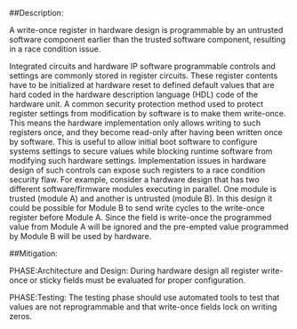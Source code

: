 ##Description:

A write-once register in hardware design is programmable by an untrusted software component earlier than the trusted software component, resulting in a race condition issue.

Integrated circuits and hardware IP software programmable controls and settings are commonly stored in register circuits. These register contents have to be initialized at hardware reset to defined default values that are hard coded in the hardware description language (HDL) code of the hardware unit. A common security protection method used to protect register settings from modification by software is to make them write-once. This means the hardware implementation only allows writing to such registers once, and they become read-only after having been written once by software. This is useful to allow initial boot software to configure systems settings to secure values while blocking runtime software from modifying such hardware settings. Implementation issues in hardware design of such controls can expose such registers to a race condition security flaw. For example, consider a hardware design that has two different software/firmware modules executing in parallel. One module is trusted (module A) and another is untrusted (module B). In this design it could be possible for Module B to send write cycles to the write-once register before Module A. Since the field is write-once the programmed value from Module A will be ignored and the pre-empted value programmed by Module B will be used by hardware.

##Mitigation:


PHASE:Architecture and Design:
During hardware design all register write-once or sticky fields must be evaluated for proper configuration.

PHASE:Testing:
The testing phase should use automated tools to test that values are not reprogrammable and that write-once fields lock on writing zeros.

